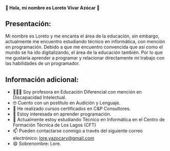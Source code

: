 #### 👋 Hola, mi nombre es Loreto Vivar Azócar 🌱   

## Presentación:
Mi nombre es Loreto y me encanta el área de la educación, sin embargo, actualmente me encuentro estudiando técnico en informática,  con mención en programación. Debido a que me encuentro convencida que así como el mundo se ha ido digitalizando, el área de la educación también. Por lo que me gustaría aprender a programar y relacionar directamente mi trabajo con las habilidades de un programador.

## Información adicional:
- 👩🏽‍🏫 Soy profesora en Educación Diferencial con mención en Discapacidad Intelectual.
- 🤓 Cuento con un postítulo en Audición y Lenguaje.
- 🧐 He realizado cursos certificados en C&P Consultores.
- 👀 Estoy interesada en aprender programación.
- 🌱 Actualmente estoy estudiando Técnico en Informática en el Centro de Formación Técnica de Los Lagos (CFT)
- 📫 Pueden contactarse conmigo a través del siguiente correo electrónico: lore.yazocarv@gmail.com
- 😄 Sobrenombre: Lore.


<!---
Loreto-Vivar/Loreto-Vivar is a ✨ special ✨ repository because its `README.md` (this file) appears on your GitHub profile.
You can click the Preview link to take a look at your changes.
--->
